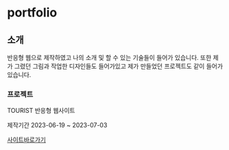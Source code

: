 # portfolio
## 소개
반응형 웹으로 제작하였고 나의 소개 및 할 수 있는 기술들이 들어가 있습니다.
또한 제가 그렸던 그림과 작업한 디자인들도 들어가있고 
제가 만들었던 프로젝트도 같이 들어가 있습니다.

### 프로젝트
TOURIST 반응형 웹사이트

제작기간
2023-06-19 ~ 2023-07-03

[사이트바로가기](https://nam-seungjin.github.io/tourist/)
